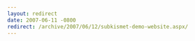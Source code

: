 ```yaml
---
layout: redirect
date: 2007-06-11 -0800
redirect: /archive/2007/06/12/subkismet-demo-website.aspx/
---
```

